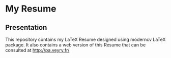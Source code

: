 # My Resume

## Presentation
This repository contains my LaTeX Resume designed using moderncv LaTeX package.
It also contains a web version of this Resume that can be consulted at 
http://pa.veyry.fr/
